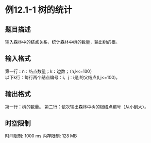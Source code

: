 # 例12.1-1 树的统计

## 题目描述

输入森林中的结点关系，统计森林中树的数量，输出树的根。

## 输入格式

第一行：n：结点数量；k：边数；（n,k<=100）  
以下k行：每行两个结点编号：i，j：i是j的父结点(I,j<=100)。


## 输出格式

第一行：树的数量。
第二行：依次输出森林中树的根结点编号（从小到大）。


## 时空限制

时间限制: 1000 ms
内存限制: 128 MB
